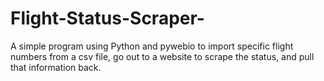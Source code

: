 # Flight-Status-Scraper-
A simple program using Python and pywebio to import specific flight numbers from a csv file, go out to a website to scrape the status, and pull that information back. 
